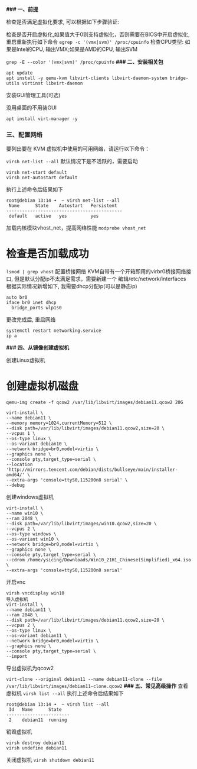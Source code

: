 **### 一、前提**

检查是否满足虚拟化要求, 可以根据如下步骤验证:

检查是否开启虚拟化,如果值大于0则支持虚拟化，否则需要在BIOS中开启虚拟化, 重启重新执行如下命令
`egrep -c '(vmx|svm)' /proc/cpuinfo`
检查CPU类型: 如果是Intel的CPU, 输出VMX;如果是AMD的CPU, 输出SVM

`grep -E --color '(vmx|svm)' /proc/cpuinfo`
**### 二、安装相关包**

```
apt update
apt install -y qemu-kvm libvirt-clients libvirt-daemon-system bridge-utils virtinst libvirt-daemon
```

安装GUI管理工具(可选)

没用桌面的不用装GUI

`apt install virt-manager -y`
### **三、配置网络**

要列出要在 KVM 虚拟机中使用的可用网络，请运行以下命令：

`virsh net-list --all`
默认情况下是不活跃的，需要启动

```
virsh net-start default
virsh net-autostart default
```
执行上述命令后结果如下

```
root@debian 13:14 ➜  ~ virsh net-list --all
 Name      State    Autostart   Persistent
--------------------------------------------
 default   active   yes         yes
```
加载内核模块vhost_net，提高网络性能
`modprobe vhost_net`
# 检查是否加载成功
`lsmod | grep vhost`
配置桥接网络
KVM自带有一个开箱即用的virbr0桥接网络接口, 但是默认分配ip不太满足需求，需要新建一个
编辑/etc/network/interfaces
根据实际情况新增如下, 我需要dhcp分配ip(可以是静态ip)
```
auto br0
iface br0 inet dhcp
  bridge_ports wlp1s0
```
更改完成后, 重启网络

```
systemctl restart networking.service
ip a
```
**### 四、从镜像创建虚拟机**

创建Linux虚拟机

# 创建虚拟机磁盘
```
qemu-img create -f qcow2 /var/lib/libvirt/images/debian11.qcow2 20G

virt-install \
--name debian11 \
--memory memory=1024,currentMemory=512 \
--disk path=/var/lib/libvirt/images/debian11.qcow2,size=20 \
--vcpus 1 \
--os-type linux \
--os-variant debian10 \
--network bridge=br0,model=virtio \
--graphics none \
--console pty,target_type=serial \
--location 'http://mirrors.tencent.com/debian/dists/bullseye/main/installer-amd64/' \
--extra-args 'console=ttyS0,115200n8 serial' \
--debug
```

创建windows虚拟机
```
virt-install \
--name win10 \
--ram 2048 \
--disk path=/var/lib/libvirt/images/win10.qcow2,size=20 \
--vcpus 2 \
--os-type windows \
--os-variant win10 \
--network bridge=br0,model=virtio \
--graphics none \
--console pty,target_type=serial \
--cdrom /home/ysicing/Downloads/Win10_21H1_Chinese(Simplified)_x64.iso \
--extra-args 'console=ttyS0,115200n8 serial'
```

开启vnc

```
virsh vncdisplay win10
导入虚拟机
virt-install \
--name debian11 \
--ram 2048 \
--disk path=/var/lib/libvirt/images/debian11.qcow2,size=20 \
--vcpus 2 \
--os-type linux \
--os-variant debian11 \
--network bridge=br0,model=virtio \
--graphics none \
--console pty,target_type=serial \
--import
```

导出虚拟机为qcow2

`virt-clone --original debian11 --name debian11-clone --file /var/lib/libvirt/images/debian11-clone.qcow2`
**### 五、常见高级操作**
查看虚拟机
`virsh list --all`
执行上述命令后结果如下

```
root@debian 13:14 ➜  ~ virsh list --all
 Id   Name      State
------------------------
 2    debian11  running
```
销毁虚拟机
```
virsh destroy debian11
virsh undefine debian11
```
关闭虚拟机
`virsh shutdown debian11`